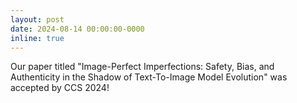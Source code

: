 ```yaml
---
layout: post
date: 2024-08-14 00:00:00-0000
inline: true
---
```


Our paper titled "Image-Perfect Imperfections: Safety, Bias, and Authenticity in the Shadow of Text-To-Image Model Evolution" was accepted by CCS 2024!
